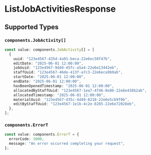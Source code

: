 # ListJobActivitiesResponse


## Supported Types

### `components.JobActivity[]`

```typescript
const value: components.JobActivity[] = [
  {
    uuid: "123e4567-435d-4a91-beca-22e6ec50f47b",
    editDate: "2025-06-01 12:00:00",
    jobUuid: "123e4567-9dd4-45fc-a5a4-22e6e13442eb",
    staffUuid: "123e4567-46de-413f-a7c3-22e6eca9b9ab",
    startDate: "2025-06-01 12:00:00",
    endDate: "2025-06-01 12:00:00",
    hasBeenOpenedTimestamp: "2025-06-01 12:00:00",
    allocatedByStaffUuid: "123e4567-1ea7-4f46-8e86-22e6e438b2ab",
    allocatedTimestamp: "2025-06-01 12:00:00",
    materialUuid: "123e4567-d35c-4d49-8210-22e6e5cb9f0b",
    editByStaffUuid: "123e4567-1e1b-4c2e-8285-22e6e72028eb",
  },
];
```

### `components.ErrorT`

```typescript
const value: components.ErrorT = {
  errorCode: 1000,
  message: "An error occurred completing your request",
};
```

